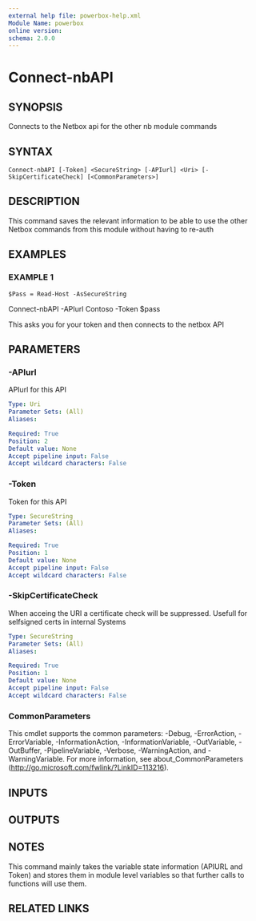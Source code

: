 ```yaml
---
external help file: powerbox-help.xml
Module Name: powerbox
online version:
schema: 2.0.0
---
```


# Connect-nbAPI

## SYNOPSIS

Connects to the Netbox api for the other nb module commands

## SYNTAX

```
Connect-nbAPI [-Token] <SecureString> [-APIurl] <Uri> [-SkipCertificateCheck] [<CommonParameters>]
```

## DESCRIPTION

This command saves the relevant information to be able to use the other Netbox commands from this module without having to re-auth

## EXAMPLES

### EXAMPLE 1

```
$Pass = Read-Host -AsSecureString
```

Connect-nbAPI -APIurl Contoso -Token $pass

This asks you for your token and then connects to the netbox API

## PARAMETERS

### -APIurl

APIurl for this API

```yaml
Type: Uri
Parameter Sets: (All)
Aliases:

Required: True
Position: 2
Default value: None
Accept pipeline input: False
Accept wildcard characters: False
```

### -Token

Token for this API

```yaml
Type: SecureString
Parameter Sets: (All)
Aliases:

Required: True
Position: 1
Default value: None
Accept pipeline input: False
Accept wildcard characters: False
```

### -SkipCertificateCheck

When acceing the URI a certificate check will be suppressed. Usefull for selfsigned certs in internal Systems

```yaml
Type: SecureString
Parameter Sets: (All)
Aliases:

Required: True
Position: 1
Default value: None
Accept pipeline input: False
Accept wildcard characters: False
```

### CommonParameters
This cmdlet supports the common parameters: -Debug, -ErrorAction, -ErrorVariable, -InformationAction, -InformationVariable, -OutVariable, -OutBuffer, -PipelineVariable, -Verbose, -WarningAction, and -WarningVariable.
For more information, see about_CommonParameters (http://go.microsoft.com/fwlink/?LinkID=113216).

## INPUTS

## OUTPUTS

## NOTES
This command mainly takes the variable state information (APIURL and Token) and stores them in module level variables so that further calls to functions will use them.

## RELATED LINKS
